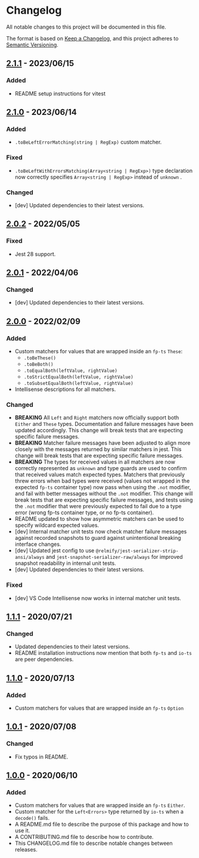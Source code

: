 # Changelog

All notable changes to this project will be documented in this file.

The format is based on [Keep a Changelog](https://keepachangelog.com/en/1.0.0/), and this project
adheres to [Semantic Versioning](https://semver.org/spec/v2.0.0.html).

## [2.1.1] - 2023/06/15

### Added

- README setup instructions for vitest

## [2.1.0] - 2023/06/14

### Added

- `.toBeLeftErrorMatching(string | RegExp)` custom matcher.

### Fixed

- `.toBeLeftWithErrorsMatching(Array<string | RegExp>)` type declaration now correctly specifies
  `Array<string | RegExp>` instead of `unknown` .

### Changed

- [dev] Updated dependencies to their latest versions.

## [2.0.2] - 2022/05/05

### Fixed

- Jest 28 support.

## [2.0.1] - 2022/04/06

### Changed

- [dev] Updated dependencies to their latest versions.

## [2.0.0] - 2022/02/09

### Added

- Custom matchers for values that are wrapped inside an `fp-ts` `These`:
  - `.toBeThese()`
  - `.toBeBoth()`
  - `.toEqualBoth(leftValue, rightValue)`
  - `.toStrictEqualBoth(leftValue, rightValue)`
  - `.toSubsetEqualBoth(leftValue, rightValue)`
- Intellisense descriptions for all matchers.

### Changed

- **BREAKING** All `Left` and `Right` matchers now officially support both `Either` and `These`
  types. Documentation and failure messages have been updated accordingly. This change will
  break tests that are expecting specific failure messages.
- **BREAKING** Matcher failure messages have been adjusted to align more closely with the messages
  returned by similar matchers in jest. This change will break tests that are expecting specific
  failure messages.
- **BREAKING** The types for received values in all matchers are now correctly represented as
  `unknown` and type guards are used to confirm that received values match expected types. Matchers
  that previously threw errors when bad types were received (values not wrapped in the expected
  `fp-ts` container type) now pass when using the `.not` modifier, and fail with better messages
  without the `.not` modifier. This change will break tests that are expecting specific failure
  messages, and tests using the `.not` modifier that were previously expected to fail due to a type
  error (wrong fp-ts container type, or no fp-ts container).
- README updated to show how asymmetric matchers can be used to specify wildcard expected values.
- [dev] Internal matcher unit tests now check matcher failure messages against recorded snapshots to
  guard against unintentional breaking interface changes.
- [dev] Updated jest config to use `@relmify/jest-serializer-strip-ansi/always` and
  `jest-snapshot-serializer-raw/always` for improved snapshot readability in internal unit tests.
- [dev] Updated dependencies to their latest versions.

### Fixed

- [dev] VS Code Intellisense now works in internal matcher unit tests.

## [1.1.1] - 2020/07/21

### Changed

- Updated dependencies to their latest versions.
- README installation instructions now mention that both `fp-ts` and `io-ts` are peer dependencies.

## [1.1.0] - 2020/07/13

### Added

- Custom matchers for values that are wrapped inside an `fp-ts` `Option`

## [1.0.1] - 2020/07/08

### Changed

- Fix typos in README.

## [1.0.0] - 2020/06/10

### Added

- Custom matchers for values that are wrapped inside an `fp-ts` `Either`.
- Custom matcher for the `Left<Errors>` type returned by `io-ts` when a `decode()` fails.
- A README.md file to describe the purpose of this package and how to use it.
- A CONTRIBUTING.md file to describe how to contribute.
- This CHANGELOG.md file to describe notable changes between releases.

[2.1.1]: https://github.com/relmify/jest-fp-ts/compare/v2.1.0...v2.1.1
[2.1.0]: https://github.com/relmify/jest-fp-ts/compare/v2.0.2...v2.1.0
[2.0.2]: https://github.com/relmify/jest-fp-ts/compare/v2.0.1...v2.0.2
[2.0.1]: https://github.com/relmify/jest-fp-ts/compare/v2.0.0...v2.0.1
[2.0.0]: https://github.com/relmify/jest-fp-ts/compare/v1.1.1...v2.0.0
[1.1.1]: https://github.com/relmify/jest-fp-ts/compare/v1.1.0...v1.1.1
[1.1.0]: https://github.com/relmify/jest-fp-ts/compare/v1.0.1...v1.1.0
[1.0.1]: https://github.com/relmify/jest-fp-ts/compare/v1.0.0...v1.0.1
[1.0.0]: https://github.com/relmify/jest-fp-ts/releases/tag/v1.0.0
